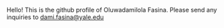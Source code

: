 Hello! This is the github profile of Oluwadamilola Fasina. Please send any inquiries to dami.fasina@yale.edu
